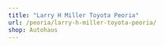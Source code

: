 ```yaml
---
title: "Larry H Miller Toyota Peoria"
url: /peoria/larry-h-miller-toyota-peoria/
shop: Autohaus
---
```

